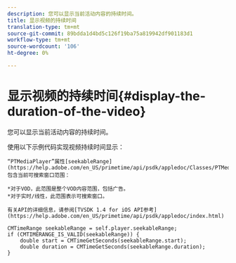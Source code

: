 ```yaml
---
description: 您可以显示当前活动内容的持续时间。
title: 显示视频的持续时间
translation-type: tm+mt
source-git-commit: 89bdda1d4bd5c126f19ba75a819942df901183d1
workflow-type: tm+mt
source-wordcount: '106'
ht-degree: 0%

---
```



# 显示视频的持续时间{#display-the-duration-of-the-video}

您可以显示当前活动内容的持续时间。

使用以下示例代码实现视频持续时间显示：

    “PTMediaPlayer”属性[seekableRange](https://help.adobe.com/en_US/primetime/api/psdk/appledoc/Classes/PTMediaPlayer.html#//api/name/seekableRange)包含当前可搜索窗口范围：
    
    *对于VOD，此范围是整个VOD内容范围，包括广告。
    *对于实时/线性，此范围表示可搜索窗口。
    
    有关API的详细信息，请参阅[TVSDK 1.4 for iOS API参考](https://help.adobe.com/en_US/primetime/api/psdk/appledoc/index.html)

<!--<a id="example_A153BE3AC03F43C6BF3A156316A08CD3"></a>-->

```
CMTimeRange seekableRange = self.player.seekableRange;  
if (CMTIMERANGE_IS_VALID(seekableRange)) { 
    double start = CMTimeGetSeconds(seekableRange.start);  
    double duration = CMTimeGetSeconds(seekableRange.duration); 
}
```

